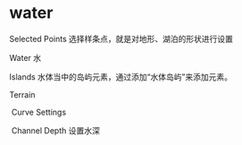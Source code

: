 # water

Selected Points	选择样条点，就是对地形、湖泊的形状进行设置



Water	水

Islands	水体当中的岛屿元素，通过添加“水体岛屿”来添加元素。





Terrain

​	Curve Settings

​		Channel Depth	设置水深

